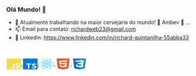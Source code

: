 ### Olá Mundo! 👋


- 🔭 Atualmente trabalhando na maior cervejaria do mundo! 🍺 Ambev 🍺 ...
- 📫 Email para contato: richardweb23@gmail.com
- 📄 Linkedin: https://www.linkedin.com/in/richard-quintanilha-55abba33


<!--div align="center">
  <a href="https://www.linkedin.com/in/richard-quintanilha-55abba33/">
  <img height="180em" src="https://github-readme-stats.vercel.app/api?username=richardweb23&show_icons=true&theme=dark&include_all_commits=true&count_private=true"/>
  <img height="180em" src="https://github-readme-stats.vercel.app/api/top-langs/?username=richardweb23&layout=compact&langs_count=7&theme=dark"/>
</div -->
<div style="display: inline_block">
  <a href="https://www.linkedin.com/in/richard-quintanilha-55abba33/"><br><br>
  <img align="center" alt="Js" height="30" width="40" src="https://raw.githubusercontent.com/devicons/devicon/master/icons/javascript/javascript-plain.svg">
  <img align="center" alt="Ts" height="30" width="40" src="https://raw.githubusercontent.com/devicons/devicon/master/icons/typescript/typescript-plain.svg">
  <img align="center" alt="React" height="30" width="40" src="https://raw.githubusercontent.com/devicons/devicon/master/icons/react/react-original.svg">
  <img align="center" alt="HTML" height="30" width="40" src="https://raw.githubusercontent.com/devicons/devicon/master/icons/html5/html5-original.svg">
  <img align="center" alt="CSS" height="30" width="40" src="https://raw.githubusercontent.com/devicons/devicon/master/icons/css3/css3-original.svg">
</div>
